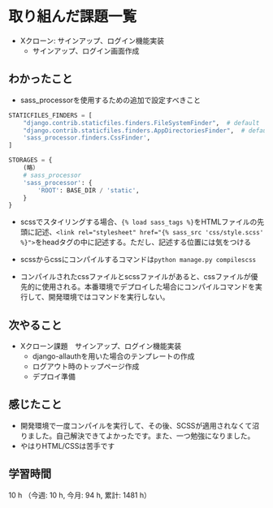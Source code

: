 # 取り組んだ課題一覧
- Xクローン: サインアップ、ログイン機能実装
    - サインアップ、ログイン画面作成

## わかったこと
- sass_processorを使用するための追加で設定すべきこと
```python
STATICFILES_FINDERS = [
    "django.contrib.staticfiles.finders.FileSystemFinder",  # default
    "django.contrib.staticfiles.finders.AppDirectoriesFinder",  # default
    'sass_processor.finders.CssFinder',
]

STORAGES = {
    (略）
    # sass_processor
    'sass_processor': {
        'ROOT': BASE_DIR / 'static',
    }
}
```
- scssでスタイリングする場合、`{% load sass_tags %}`をHTMLファイルの先頭に記述、`<link rel="stylesheet" href="{% sass_src 'css/style.scss' %}">`をheadタグの中に記述する。ただし、記述する位置には気をつける

- scssからcssにコンパイルするコマンドは`python manage.py compilescss`

- コンパイルされたcssファイルとscssファイルがあると、cssファイルが優先的に使用される。本番環境でデプロイした場合にコンパイルコマンドを実行して、開発環境ではコマンドを実行しない。

## 次やること
- Xクローン課題　サインアップ、ログイン機能実装
    - django-allauthを用いた場合のテンプレートの作成
    - ログアウト時のトップページ作成
    - デプロイ準備  

## 感じたこと
- 開発環境で一度コンパイルを実行して、その後、SCSSが適用されなくて沼りました。自己解決できてよかったです。また、一つ勉強になりました。  
- やはりHTML/CSSは苦手です
    
## 学習時間
10 h （今週: 10 h, 今月: 94 h, 累計: 1481 h）
